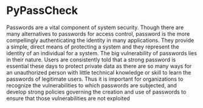 # PyPassCheck 
Passwords are a vital component of system security. Though there are many alternatives to passwords for access control, password is the more compellingly authenticating the identity in many applications. They provide a simple, direct means of protecting a system and they represent the identity of an individual for a system. The big vulnerability of passwords lies in their nature. Users are consistently told that a strong password is essential these days to protect private data as there are so many ways for an unauthorized person with little technical knowledge or skill to learn the passwords of legitimate users. Thus it is important for organizations to recognize the vulnerabilities to which passwords are subjected, and develop strong policies governing the creation and use of passwords to ensure that those vulnerabilities are not exploited
